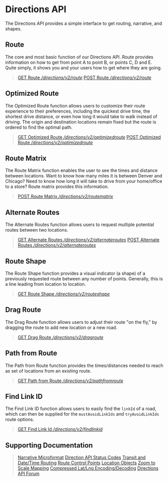 # Directions API

The Directions API provides a simple interface to get routing, narrative, and shapes.

## Route

The core and most basic function of our Directions API. Route provides information on how to get from point A to point B, or points C, D and E. Quite simply, it shows you and your users how to get where they are going.

> [GET Route */directions/v2/route*](./route/get.md)
> [POST Route */directions/v2/route*](./route/post.md)

## Optimized Route

The Optimized Route function allows users to customize their route experience to their preferences, including the quickest drive time, the shortest drive distance, or even how long it would take to walk instead of driving. The origin and destination locations remain fixed but the route is ordered to find the optimal path.

> [GET Optimized Route */directions/v2/optimizedroute*](./optimizedroute/get.md)
> [POST Optimized Route */directions/v2/optimizedroute*](./optimizedroute/post.md)

## Route Matrix

The Route Matrix function enables the user to see the times and distance between locations. Want to know how many miles it is between Denver and Chicago? Need to know how long it will take to drive from your home/office to a store? Route matrix provides this information.

> [POST Route Matrix */directions/v2/routematrix*](./routematrix/post.md)

## Alternate Routes

The Alternate Routes function allows users to request multiple potential routes between two locations.

> [GET Alternate Routes */directions/v2/alternateroutes*](./alternateroutes/get.md)
> [POST Alternate Routes */directions/v2/alternateroutes*](./alternateroutes/post.md)

## Route Shape

The Route Shape function provides a visual indicator (a shape) of a previously requested route between any number of points. Generally, this is a line leading from location to location.

> [GET Route Shape */directions/v2/routeshape*](./routeshape/get.md)

## Drag Route

The Drag Route function allows users to adjust their route "on the fly," by dragging the route to add new location or a new road.

> [GET Drag Route */directions/v2/dragroute*](./dragroute/get.md)

## Path from Route

The Path from Route function provides the times/distances needed to reach as set of locations from an existing route.

> [GET Path from Route */directions/v2/pathfromroute*](./pathfromroute/get.md)

## Find Link ID

The Find Link ID function allows users to easily find the `linkId` of a road, which can then be supplied for the `mustAvoidLinkIds` and `tryAvoidLinkIds` route options.

> [GET Find Link Id */directions/v2/findlinkid*](./findlinkid/get.md)

## Supporting Documentation

> [Narrative Microformat](https://developer.mapquest.com/documentation/directions-api/narrative-microformat)
> [Direction API Status Codes](https://developer.mapquest.com/documentation/directions-api/status-codes)
> [Transit and Date/Time Routing](https://developer.mapquest.com/documentation/directions-api/routetime-refresh)
> [Route Control Points](https://developer.mapquest.com/documentation/directions-api/route-control-points)
> [Location Objects](https://developer.mapquest.com/documentation/directions-api/forming-locations)
> [Zoom to Scale Mapping](https://developer.mapquest.com/documentation/directions-api/zoom-to-scale)
> [Compressed Lat/Lng Encoding/Decoding](https://developer.mapquest.com/documentation/directions-api/encode-decode)
> [Directions API Forum](https://developer.mapquest.com/forums/directions-api-web-service)
